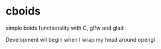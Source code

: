 # cboids
simple boids functionality with C, glfw and glad

Development wll begin when I wrap my head around opengl
